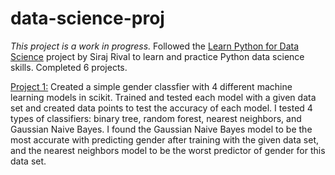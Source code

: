 # data-science-proj
*This project is a work in progress.*
Followed the [Learn Python for Data Science](https://www.youtube.com/watch?v=T5pRlIbr6gg) project by Siraj Rival to learn and practice Python data science skills. Completed 6 projects.

[Project 1:](https://github.com/redrainboot/data-science-proj/tree/main/project-1) Created a simple gender classfier with 4 different machine learning models in scikit. Trained and tested each model with a given data set and created data points to test the accuracy of each model. I tested 4 types of classifiers: binary tree, random forest, nearest neighbors, and Gaussian Naive Bayes. I found the Gaussian Naive Bayes model to be the most accurate with predicting gender after training with the given data set, and the nearest neighbors model to be the worst predictor of gender for this data set.

